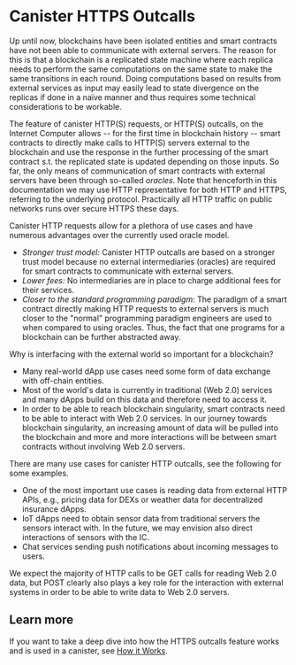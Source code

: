 # Canister HTTPS Outcalls

Up until now, blockchains have been isolated entities and smart contracts have not been able to communicate with external servers. The reason for this is that a blockchain is a replicated state machine where each replica needs to perform the same computations on the same state to make the same transitions in each round. Doing computations based on results from external services as input may easily lead to state divergence on the replicas if done in a naïve manner and thus requires some technical considerations to be workable.

The feature of canister HTTP(S) requests, or HTTP(S) outcalls, on the Internet Computer allows -- for the first time in blockchain history -- smart contracts to directly make calls to HTTP(S) servers external to the blockchain and use the response in the further processing of the smart contract s.t. the replicated state is updated depending on those inputs. So far, the only means of communication of smart contracts with external servers have been through so-called *oracles*. Note that henceforth in this documentation we may use HTTP representative for both HTTP and HTTPS, referring to the underlying protocol. Practically all HTTP traffic on public networks runs over secure HTTPS these days.

Canister HTTP requests allow for a plethora of use cases and have numerous advantages over the currently used oracle model.
* *Stronger trust model:* Canister HTTP outcalls are based on a stronger trust model because no external intermediaries (oracles) are required for smart contracts to communicate with external servers.
* *Lower fees:* No intermediaries are in place to charge additional fees for their services.
* *Closer to the standard programming paradigm*: The paradigm of a smart contract directly making HTTP requests to external servers is much closer to the "normal" programming paradigm engineers are used to when compared to using oracles. Thus, the fact that one programs for a blockchain can be further abstracted away.

Why is interfacing with the external world so important for a blockchain?
* Many real-world dApp use cases need some form of data exchange with off-chain entities.
* Most of the world's data is currently in traditional (Web 2.0) services and many dApps build on this data and therefore need to access it.
* In order to be able to reach blockchain singularity, smart contracts need to be able to interact with Web 2.0 services. In our journey towards blockchain singularity, an increasing amount of data will be pulled into the blockchain and more and more interactions will be between smart contracts without involving Web 2.0 servers.

There are many use cases for canister HTTP outcalls, see the following for some examples.
* One of the most important use cases is reading data from external HTTP APIs, e.g., pricing data for DEXs or weather data for decentralized insurance dApps.
* IoT dApps need to obtain sensor data from traditional servers the sensors interact with. In the future, we may envision also direct interactions of sensors with the IC.
* Chat services sending push notifications about incoming messages to users.

We expect the majority of HTTP calls to be GET calls for reading Web 2.0 data, but POST clearly also plays a key role for the interaction with external systems in order to be able to write data to Web 2.0 servers.

## Learn more
If you want to take a deep dive into how the HTTPS outcalls feature works and is used in a canister, see [How it Works](http_requests-how-it-works.md).
